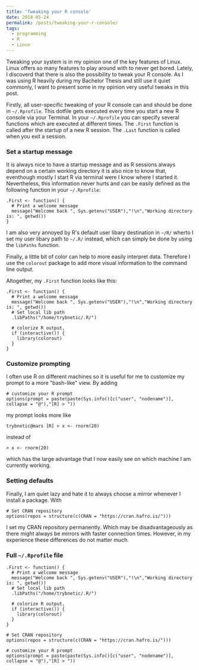 ```yaml
---
title: 'Tweaking your R console'
date: 2018-05-24
permalink: /posts/tweaking-your-r-console/
tags:
  - programming
  - R
  - Linux
---
```


Tweaking your system is in my opinion one of the key features of Linux. Linux offers so many features to play around with to never get bored. Lately, I discoverd that there is also the possibility to tweak your R console. As I was using R heavily during my Bachelor Thesis and still use it quiet commonly, I want to present some in my opinion very useful tweaks in this post.

Firstly, all user-specific tweaking of your R console can and should be done in `~/.Rprofile`. This dotfile gets executed every time you start a new R console via your Terminal. In your `~/.Rprofile` you can specify several functions which are executed at different times. The `.First` function is called after the startup of a new R session. The `.Last` function is called when you exit a session.


### Set a startup message

It is always nice to have a startup message and as R sessions always depend on a certain working directory it is also nice to know that, eventhough mostly I start R via terminal were I know where I started it. Nevertheless, this information never hurts and can be easily defined as the following function in your `~/.Rprofile`:

```
.First <- function() {
  # Print a welcome message
  message("Welcome back ", Sys.getenv("USER"),"!\n","Working directory is: ", getwd())
}
```

I am also very annoyed by R's default user libary destination in `~/R/` wherto I set my user libary path to `~/.R/` instead, which can simply be done by using the `libPaths` function.

Finally, a little bit of color can help to more easily interpret data. Therefore I use the `colorout` package to add more visual information to the command line output.

Altogether, my `.First` function looks like this:

```
.First <- function() {
  # Print a welcome message
  message("Welcome back ", Sys.getenv("USER"),"!\n","Working directory is: ", getwd())
  # Set local lib path
  .libPaths("/home/trybnetic/.R/")

  # colorize R output,
  if (interactive()) {
    library(colorout)
  }
}
```

### Customize prompting

I often use R on different machines so it is useful for me to customize my prompt to a more "bash-like" view. By adding

```
# customize your R prompt
options(prompt = paste(paste(Sys.info()[c("user", "nodename")], collapse = "@"),"[R] > "))
```

my prompt looks more like

```
trybnetic@mars [R] > x <- rnorm(20)
```

instead of

```
> x <- rnorm(20)
```

which has the large advantage that I now easily see on which machine I am currently working.

### Setting defaults

Finally, I am quiet lazy and hate it to always choose a mirror whenever I install a package. With

```
# Set CRAN repository
options(repos = structure(c(CRAN = "https://cran.hafro.is/")))
```

I set my CRAN repository permanently. Which may be disadvantageously as there might always be mirrors with faster connection times. However, in my experience these differences do not matter much.

### Full `~/.Rprofile` file

```
.First <- function() {
  # Print a welcome message
  message("Welcome back ", Sys.getenv("USER"),"!\n","Working directory is: ", getwd())
  # Set local lib path
  .libPaths("/home/trybnetic/.R/")

  # colorize R output,
  if (interactive()) {
    library(colorout)
  }
}

# Set CRAN repository
options(repos = structure(c(CRAN = "https://cran.hafro.is/")))

# customize your R prompt
options(prompt = paste(paste(Sys.info()[c("user", "nodename")], collapse = "@"),"[R] > "))
```
